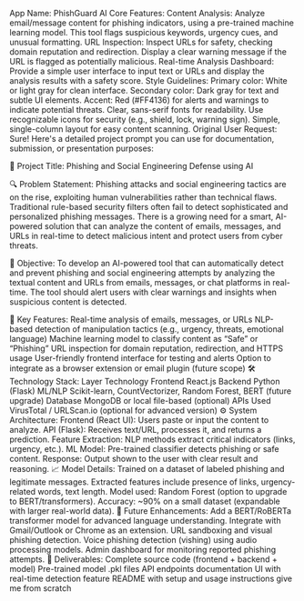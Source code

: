 App Name: PhishGuard AI
Core Features:
Content Analysis: Analyze email/message content for phishing indicators, using a pre-trained machine learning model. This tool flags suspicious keywords, urgency cues, and unusual formatting.
URL Inspection: Inspect URLs for safety, checking domain reputation and redirection. Display a clear warning message if the URL is flagged as potentially malicious.
Real-time Analysis Dashboard: Provide a simple user interface to input text or URLs and display the analysis results with a safety score.
Style Guidelines:
Primary color: White or light gray for clean interface.
Secondary color: Dark gray for text and subtle UI elements.
Accent: Red (#FF4136) for alerts and warnings to indicate potential threats.
Clear, sans-serif fonts for readability.
Use recognizable icons for security (e.g., shield, lock, warning sign).
Simple, single-column layout for easy content scanning.
Original User Request:
Sure! Here's a detailed project prompt you can use for documentation, submission, or presentation purposes:

📌 Project Title:
Phishing and Social Engineering Defense using AI

🔍 Problem Statement:
Phishing attacks and social engineering tactics are on the rise, exploiting human vulnerabilities rather than technical flaws. Traditional rule-based security filters often fail to detect sophisticated and personalized phishing messages. There is a growing need for a smart, AI-powered solution that can analyze the content of emails, messages, and URLs in real-time to detect malicious intent and protect users from cyber threats.

🎯 Objective:
To develop an AI-powered tool that can automatically detect and prevent phishing and social engineering attempts by analyzing the textual content and URLs from emails, messages, or chat platforms in real-time. The tool should alert users with clear warnings and insights when suspicious content is detected.

🧠 Key Features:
Real-time analysis of emails, messages, or URLs
NLP-based detection of manipulation tactics (e.g., urgency, threats, emotional language)
Machine learning model to classify content as “Safe” or “Phishing”
URL inspection for domain reputation, redirection, and HTTPS usage
User-friendly frontend interface for testing and alerts
Option to integrate as a browser extension or email plugin (future scope)
🛠️ Technology Stack:
Layer	Technology
Frontend	React.js
Backend	Python (Flask)
ML/NLP	Scikit-learn, CountVectorizer, Random Forest, BERT (future upgrade)
Database	MongoDB or local file-based (optional)
APIs Used	VirusTotal / URLScan.io (optional for advanced version)
⚙️ System Architecture:
Frontend (React UI): Users paste or input the content to analyze.
API (Flask): Receives text/URL, processes it, and returns a prediction.
Feature Extraction: NLP methods extract critical indicators (links, urgency, etc.).
ML Model: Pre-trained classifier detects phishing or safe content.
Response: Output shown to the user with clear result and reasoning.
📈 Model Details:
Trained on a dataset of labeled phishing and legitimate messages.
Extracted features include presence of links, urgency-related words, text length.
Model used: Random Forest (option to upgrade to BERT/transformers).
Accuracy: ~90% on a small dataset (expandable with larger real-world data).
🚀 Future Enhancements:
Add a BERT/RoBERTa transformer model for advanced language understanding.
Integrate with Gmail/Outlook or Chrome as an extension.
URL sandboxing and visual phishing detection.
Voice phishing detection (vishing) using audio processing models.
Admin dashboard for monitoring reported phishing attempts.
📂 Deliverables:
Complete source code (frontend + backend + model)
Pre-trained model .pkl files
API endpoints documentation
UI with real-time detection feature
README with setup and usage instructions
give me from scratch
